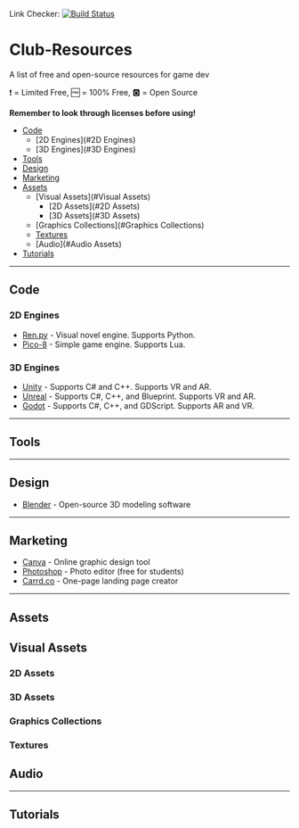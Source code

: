 Link Checker: [![Build Status](https://travis-ci.com/Alloz1115/Club-Resources.svg?branch=main)](https://travis-ci.com/Alloz1115/Club-Resources)
# Club-Resources
A list of free and open-source resources for game dev

<!--future club logo image here-->

:heavy_exclamation_mark: = Limited Free,
:free: = 100% Free,
:o2: = Open Source

**Remember to look through licenses before using!**

- [Code](#code)
  - [2D Engines](#2D Engines)
  - [3D Engines](#3D Engines)
- [Tools](#Tools)
- [Design](#Design)
- [Marketing](#Marketing)
- [Assets](#Assets)
  - [Visual Assets](#Visual Assets)
    - [2D Assets](#2D Assets)
    - [3D Assets](#3D Assets)
  - [Graphics Collections](#Graphics Collections)
  - [Textures](#Textures)
  - [Audio](#Audio Assets)
- [Tutorials](#Tutorials)

--------
Code
--------
### 2D Engines

* [Ren.py](https://www.renpy.org/) - Visual novel engine. Supports Python.
* [Pico-8](https://www.lexaloffle.com/pico-8.php) - Simple game engine. Supports Lua.

### 3D Engines
* [Unity](https://unity.com/) - Supports C# and C++. Supports VR and AR. 
* [Unreal](https://www.unrealengine.com/en-US) - Supports C#, C++, and Blueprint. Supports VR and AR.
* [Godot](https://godotengine.org/) - Supports C#, C++, and GDScript. Supports AR and VR.

--------
Tools
--------


--------
Design
--------
* [Blender](https://www.blender.org/) - Open-source 3D modeling software

--------
Marketing
--------
* [Canva](https://www.canva.com/) - Online graphic design tool
* [Photoshop](https://www.adobe.com/creativecloud.html) - Photo editor (free for students)
* [Carrd.co](https://carrd.co/) - One-page landing page creator


--------
Assets
--------
## Visual Assets
### 2D Assets
### 3D Assets
### Graphics Collections
### Textures
## Audio

--------
Tutorials
--------
